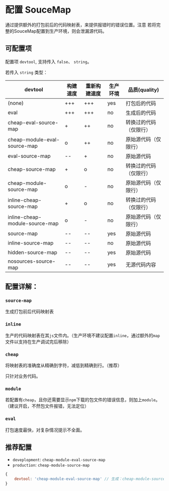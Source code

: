 # 配置 SouceMap

通过提供额外的打包前后的代码映射表，来提供报错时的错误位置。注意 若将完整的SouceMap配置到生产环境，则会泄漏源代码。

## 可配置项

配置项 `devtool`, 支持传入 `false`、 `string`。

若传入 `string` 类型：

| devtool                        | 构建速度 | 重新构建速度 | 生产环境 | 品质(quality)          |
| ------------------------------ | -------- | ------------ | -------- | ---------------------- |
| (none)                         | +++      | +++          | yes      | 打包后的代码           |
| eval                           | +++      | +++          | no       | 生成后的代码           |
| cheap-eval-source-map          | +        | ++           | no       | 转换过的代码（仅限行） |
| cheap-module-eval-source-map   | o        | ++           | no       | 原始源代码（仅限行）   |
| eval-source-map                | --       | +            | no       | 原始源代码             |
| cheap-source-map               | +        | o            | no       | 转换过的代码（仅限行） |
| cheap-module-source-map        | o        | -            | no       | 原始源代码（仅限行）   |
| inline-cheap-source-map        | +        | o            | no       | 转换过的代码（仅限行） |
| inline-cheap-module-source-map | o        | -            | no       | 原始源代码（仅限行）   |
| source-map                     | --       | --           | yes      | 原始源代码             |
| inline-source-map              | --       | --           | no       | 原始源代码             |
| hidden-source-map              | --       | --           | yes      | 原始源代码             |
| nosources-source-map           | --       | --           | yes      | 无源代码内容           |

## 配置详解：

### `source-map`

生成打包前后代码映射表

### `inline`

生产的代码映射表在其`js`文件内。（生产环境不建议配置`inline`，通过额外的`map`文件以支持在生产调试完后移除）

### `cheap`

将映射表的准确度从精确到字符，减低到精确到行。（推荐）

只针对业务代码。

### `module`

若配置有`cheap`，且你还需要显示`npm`下载的包文件的错误信息，则加上`module`。（建议开启，不然包文件报错，无法定位）

### `eval`

打包速度最快，对复杂情况提示不全面。

## 推荐配置

* `deveplopment`: `cheap-module-eval-source-map`
* `production`: `cheap-module-source-map`

```js
{
    devtool: 'cheap-module-eval-source-map' // 生成：cheap-module-source-map
}
```



